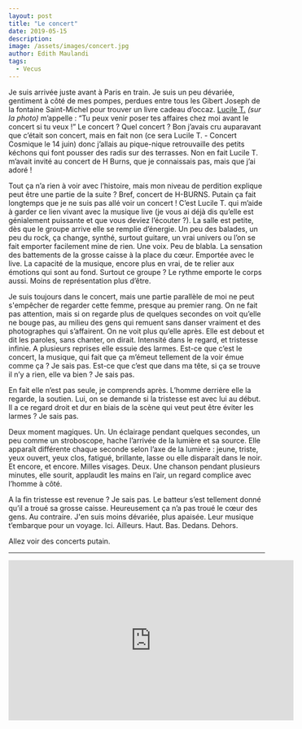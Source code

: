 ```yaml
---
layout: post
title: "Le concert"
date: 2019-05-15
description:
image: /assets/images/concert.jpg
author: Edith Maulandi
tags:
  - Vecus
---
```


Je suis arrivée juste avant à Paris en train. Je suis un peu dévariée, gentiment à côté de mes pompes, perdues entre tous les Gibert Joseph de la fontaine Saint-Michel pour trouver un livre cadeau d’occaz. <a href="https://www.facebook.com/LUCILE.SORCELLERIE/" target="_blank">Lucile T.</a> *(sur la photo)* m’appelle : “Tu peux venir poser tes affaires chez moi avant le concert si tu veux !” Le concert ? Quel concert ? Bon j’avais cru auparavant que c’était son concert, mais en fait non (ce sera Lucile T. - Concert Cosmique le 14 juin) donc j’allais au pique-nique retrouvaille des petits kéchons qui font pousser des radis sur des terrasses. Non en fait Lucile T. m’avait invité au concert de H Burns, que je connaissais pas, mais que j’ai adoré !

Tout ça n’a rien à voir avec l’histoire, mais mon niveau de perdition explique peut être une partie de la suite ? Bref, concert de H-BURNS. Putain ça fait longtemps que je ne suis pas allé voir un concert ! C’est Lucile T. qui m’aide à garder ce lien vivant avec la musique live (je vous ai déjà dis qu’elle est génialement puissante et que vous deviez l’écouter ?). La salle est petite, dès que le groupe arrive elle se remplie d’énergie. Un peu des balades, un peu du rock, ça change, synthé, surtout guitare, un vrai univers ou l’on se fait emporter facilement mine de rien. Une voix. Peu de blabla. La sensation des battements de la grosse caisse à la place du cœur. Emportée avec le live. La capacité de la musique, encore plus en vrai, de te relier aux émotions qui sont au fond. Surtout ce groupe ? Le rythme emporte le corps aussi. Moins de représentation plus d’être.

Je suis toujours dans le concert, mais une partie parallèle de moi ne peut s'empêcher de regarder cette femme, presque au premier rang. On ne fait pas attention, mais si on regarde plus de quelques secondes on voit qu’elle ne bouge pas, au milieu des gens qui remuent sans danser vraiment et des photographes qui s’affairent. On ne voit plus qu’elle après. Elle est debout et dit les paroles, sans chanter, on dirait. Intensité dans le regard, et tristesse infinie. A plusieurs reprises elle essuie des larmes. Est-ce que c’est le concert, la musique, qui fait que ça m’émeut tellement de la voir émue comme ça ? Je sais pas. Est-ce que c’est que dans ma tête, si ça se trouve il n’y a rien, elle va bien ? Je sais pas.

En fait elle n’est pas seule, je comprends après. L’homme derrière elle la regarde, la soutien. Lui, on se demande si la tristesse est avec lui au début. Il a ce regard droit et dur en biais de la scène qui veut peut être éviter les larmes ? Je sais pas.

Deux moment magiques.
Un. Un éclairage pendant quelques secondes, un peu comme un stroboscope, hache l’arrivée de la lumière et sa source. Elle apparaît différente chaque seconde selon l’axe de la lumière : jeune, triste, yeux ouvert, yeux clos, fatigué, brillante, lasse ou elle disparaît dans le noir. Et encore, et encore. Milles visages.
Deux. Une chanson pendant plusieurs minutes, elle sourit, applaudit les mains en l’air, un regard complice avec l’homme à côté.

A la fin tristesse est revenue ? Je sais pas. Le batteur s’est tellement donné qu’il a troué sa grosse caisse. Heureusement ça n’a pas troué le cœur des gens. Au contraire. J'en suis moins dévariée, plus apaisée. Leur musique t’embarque pour un voyage. Ici. Ailleurs. Haut. Bas. Dedans. Dehors.

Allez voir des concerts putain.

<hr/>

<iframe width="560" height="315" src="https://www.youtube.com/embed/v=JHmHhvlF6vo" frameborder="0" allowfullscreen></iframe>
